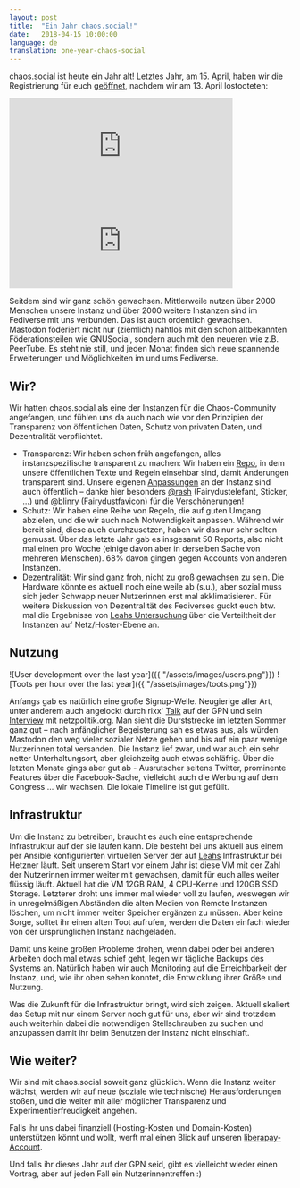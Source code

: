 ```yaml
---
layout: post
title:  "Ein Jahr chaos.social!"
date:   2018-04-15 10:00:00
language: de
translation: one-year-chaos-social
---
```


chaos.social ist heute ein Jahr alt! Letztes Jahr, am 15. April, haben wir die Registrierung für euch [geöffnet](https://chaos.social/@ordnung/1003), nachdem wir am 13. April lostooteten:

<div class="toot two-toots">
<iframe src="https://chaos.social/@rami/1/embed" class="mastodon-embed" style="max-width: 100%; border: 0" width="400" height="170"></iframe><script src="https://chaos.social/embed.js" async="async"></script>
<iframe src="https://chaos.social/@rixx/2/embed" class="mastodon-embed" style="max-width: 100%; border: 0" width="400" height="170"></iframe><script src="https://chaos.social/embed.js" async="async"></script>
</div>

Seitdem sind wir ganz schön gewachsen. Mittlerweile nutzen über 2000 Menschen unsere Instanz und über 2000 weitere Instanzen sind im Fediverse mit uns verbunden. Das ist auch ordentlich gewachsen. Mastodon föderiert nicht nur (ziemlich) nahtlos mit den schon altbekannten Föderationsteilen wie GNUSocial, sondern auch mit den neueren wie z.B. PeerTube. Es steht nie still, und jeden Monat finden sich neue spannende Erweiterungen und Möglichkeiten im und ums Fediverse.

## Wir?

Wir hatten chaos.social als eine der Instanzen für die Chaos-Community angefangen, und fühlen uns da auch nach wie vor den Prinzipien der Transparenz von öffentlichen Daten, Schutz von privaten Daten, und Dezentralität verpflichtet.
* Transparenz: Wir haben schon früh angefangen, alles instanzspezifische transparent zu machen: Wir haben ein [Repo](https://github.com/chaossocial/about), in dem unsere öffentlichen Texte und Regeln einsehbar sind, damit Änderungen transparent sind. Unsere eigenen [Anpassungen](https://github.com/chaossocial/custom) an der Instanz sind auch öffentlich – danke hier besonders [@rash](https://chaos.social/@rash) (Fairydustelefant, Sticker, …) und [@blinry](https://chaos.social/@blinry) (Fairydustfavicon) für die Verschönerungen!
* Schutz: Wir haben eine Reihe von Regeln, die auf guten Umgang abzielen, und die wir auch nach Notwendigkeit anpassen. Während wir bereit sind, diese auch durchzusetzen, haben wir das nur sehr selten gemusst. Über das letzte Jahr gab es insgesamt 50 Reports, also nicht mal einen pro Woche (einige davon aber in derselben Sache von mehreren Menschen). 68% davon gingen gegen Accounts von anderen Instanzen.
* Dezentralität: Wir sind ganz froh, nicht zu groß gewachsen zu sein. Die Hardware könnte es aktuell noch eine weile ab (s.u.), aber sozial muss sich jeder Schwapp neuer Nutzerinnen erst mal akklimatisieren. Für weitere Diskussion von Dezentralität des Fediverses guckt euch btw. mal die Ergebnisse von [Leahs Untersuchung](https://chaos.social/@leah/99837391793032137) über die Verteiltheit der Instanzen auf Netz/Hoster-Ebene an.

## Nutzung

![User development over the last year]({{ "/assets/images/users.png"}})
![Toots per hour over the last year]({{ "/assets/images/toots.png"}})

Anfangs gab es natürlich eine große Signup-Welle. Neugierige aller Art, unter anderem auch angelockt durch rixx' [Talk](https://media.ccc.de/v/gpn17-8575-mammut_statt_vogel) auf der GPN und sein [Interview](https://netzpolitik.org/2017/interview-die-anfangsphase-des-alternativen-sozialen-netzwerks-mastodon-ist-vorueber/) mit netzpolitik.org.
Man sieht die Durststrecke im letzten Sommer ganz gut – nach anfänglicher Begeisterung sah es etwas aus, als würden Mastodon den weg vieler sozialer Netze gehen und bis auf ein paar wenige Nutzerinnen total versanden. Die Instanz lief zwar, und war auch ein sehr netter Unterhaltungsort, aber gleichzeitg auch etwas schläfrig. Über die letzten Monate gings aber gut ab - Ausrutscher seitens Twitter, prominente Features über die Facebook-Sache, vielleicht auch die Werbung auf dem Congress … wir wachsen. Die lokale Timeline ist gut gefüllt.

## Infrastruktur

Um die Instanz zu betreiben, braucht es auch eine entsprechende Infrastruktur auf der sie laufen kann. Die besteht bei uns aktuell aus einem per Ansible konfigurierten virtuellen Server der auf [Leahs](https://chaos.social/@leah) Infrastruktur bei Hetzner läuft. Seit unserem Start vor einem Jahr ist diese VM mit der Zahl der Nutzerinnen immer weiter mit gewachsen, damit für euch alles weiter flüssig läuft. Aktuell hat die VM 12GB RAM, 4 CPU-Kerne und 120GB SSD Storage. Letzterer droht uns immer mal wieder voll zu laufen, weswegen wir in unregelmäßigen Abständen die alten Medien von Remote Instanzen löschen, um nicht immer weiter Speicher ergänzen zu müssen. Aber keine Sorge, solltet ihr einen alten Toot aufrufen, werden die Daten einfach wieder von der ürsprünglichen Instanz nachgeladen.

Damit uns keine großen Probleme drohen, wenn dabei oder bei anderen Arbeiten doch mal etwas schief geht, legen wir tägliche Backups des Systems an. Natürlich haben wir auch Monitoring auf die Erreichbarkeit der Instanz, und, wie ihr oben sehen konntet, die Entwicklung ihrer Größe und Nutzung.

Was die Zukunft für die Infrastruktur bringt, wird sich zeigen. Aktuell skaliert das Setup mit nur einem Server noch gut für uns, aber wir sind trotzdem auch weiterhin dabei die notwendigen Stellschrauben zu suchen und anzupassen damit ihr beim Benutzen der Instanz nicht einschlaft.

## Wie weiter?

Wir sind mit chaos.social soweit ganz glücklich. Wenn die Instanz weiter wächst, werden wir auf neue (soziale wie technische) Herausforderungen stoßen, und die weiter mit aller möglicher Transparenz und Experimentierfreudigkeit angehen.

Falls ihr uns dabei finanziell (Hosting-Kosten und Domain-Kosten) unterstützen könnt und wollt, werft mal einen Blick auf unseren [liberapay-Account](https://liberapay.com/chaos.social/). 

Und falls ihr dieses Jahr auf der GPN seid, gibt es vielleicht wieder einen Vortrag, aber auf jeden Fall ein Nutzerinnentreffen :)

